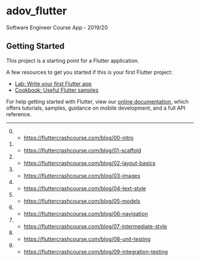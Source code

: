 # adov_flutter

Software Engineer Course App - 2019/20

## Getting Started

This project is a starting point for a Flutter application.

A few resources to get you started if this is your first Flutter project:

- [Lab: Write your first Flutter app](https://flutter.dev/docs/get-started/codelab)
- [Cookbook: Useful Flutter samples](https://flutter.dev/docs/cookbook)

For help getting started with Flutter, view our
[online documentation](https://flutter.dev/docs), which offers tutorials,
samples, guidance on mobile development, and a full API reference.

---
0. - https://fluttercrashcourse.com/blog/00-intro
1. - https://fluttercrashcourse.com/blog/01-scaffold
2. - https://fluttercrashcourse.com/blog/02-layout-basics
3. - https://fluttercrashcourse.com/blog/03-images
4. - https://fluttercrashcourse.com/blog/04-text-style
5. - https://fluttercrashcourse.com/blog/05-models
6. - https://fluttercrashcourse.com/blog/06-navigation
7. - https://fluttercrashcourse.com/blog/07-intermediate-style
8. - https://fluttercrashcourse.com/blog/08-unit-testing
9. - https://fluttercrashcourse.com/blog/09-integration-testing

